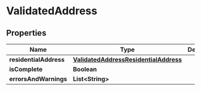 

# ValidatedAddress

## Properties

Name | Type | Description | Notes
------------ | ------------- | ------------- | -------------
**residentialAddress** | [**ValidatedAddressResidentialAddress**](ValidatedAddressResidentialAddress.md) |  | 
**isComplete** | **Boolean** |  | 
**errorsAndWarnings** | **List&lt;String&gt;** |  |  [optional]




